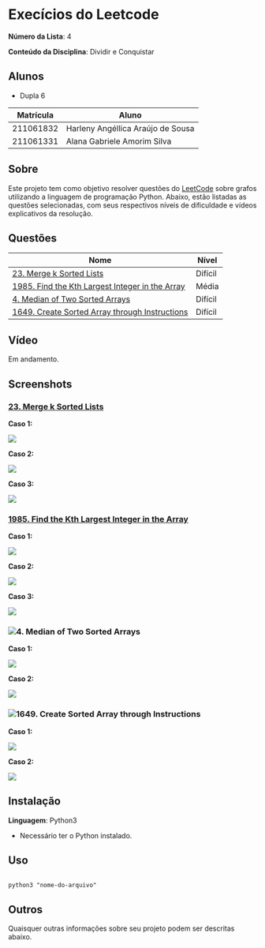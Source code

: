 # Execícios do Leetcode




**Número da Lista**: 4<br>

**Conteúdo da Disciplina**: Dividir e Conquistar<br>




## Alunos




- Dupla 6



| Matrícula | Aluno                             |
| --------- | --------------------------------- |
| 211061832 | Harleny Angéllica Araújo de Sousa |
| 211061331 | Alana Gabriele Amorim Silva       |




## Sobre




Este projeto tem como objetivo resolver questões do [LeetCode](https://leetcode.com/problemset/?search=graph&page=1&sorting=W3t9XQ%3D%3D) sobre grafos utilizando a linguagem de programação Python. Abaixo, estão listadas as questões selecionadas, com seus respectivos níveis de dificuldade e vídeos explicativos da resolução.




## Questões

| Nome                                                                                                                                        | Nível   |
| ------------------------------------------------------------------------------------------------------------------------------------------- | ------- |
| [23. Merge k Sorted Lists](https://leetcode.com/problems/merge-k-sorted-lists/description/)                                                 | Difícil |
| [1985. Find the Kth Largest Integer in the Array](https://leetcode.com/problems/find-the-kth-largest-integer-in-the-array/description/)     | Média   |
| [4. Median of Two Sorted Arrays](https://leetcode.com/problems/median-of-two-sorted-arrays/)                                                | Difícil |
| [1649. Create Sorted Array through Instructions](https://leetcode.com/problems/create-sorted-array-through-instructions/description/)       | Difícil |



## Vídeo


Em andamento.


## Screenshots

### [23. Merge k Sorted Lists](https://leetcode.com/problems/merge-k-sorted-lists/description/) 

**Caso 1:**

![](https://github.com/user-attachments/assets/8ae6558c-56ec-444f-93c1-4b602c01ff1f)<br>

**Caso 2:**

![](https://github.com/user-attachments/assets/e84efbc0-93ac-42be-83a8-a56bddd3ad15)<br>

**Caso 3:**

![](https://github.com/user-attachments/assets/cc203c2b-3022-4b59-af1b-9120cae8788f)<br>

### [1985. Find the Kth Largest Integer in the Array](https://leetcode.com/problems/find-the-kth-largest-integer-in-the-array/description/)

**Caso 1:**

![](https://github.com/user-attachments/assets/91106950-56c9-4e3f-9bbe-35f912051a68)<br>


**Caso 2:**

![](https://github.com/user-attachments/assets/0c4689a0-72cd-4d42-affc-e723b103f480)<br>

**Caso 3:**

![](https://github.com/user-attachments/assets/0a73776d-6e5b-47d5-9ee9-3150b983acc7)<br>



### ![4. Median of Two Sorted Arrays](https://leetcode.com/problems/median-of-two-sorted-arrays/)<br>



**Caso 1:**

![](https://github.com/user-attachments/assets/92f4207b-8efe-4b17-ac07-db7d07432a6e)<br>


**Caso 2:**

![](https://github.com/user-attachments/assets/c96761f2-594d-49af-aa35-f3b6ab88ac6a)<br>



### ![1649. Create Sorted Array through Instructions](https://leetcode.com/problems/create-sorted-array-through-instructions/description/)<br>


**Caso 1:**

![](https://github.com/user-attachments/assets/d9ca68b9-7139-46cb-95f8-6f83587d233c)<br>


**Caso 2:**

![](https://github.com/user-attachments/assets/7585b74c-6e84-460c-ac57-0d7784fe9c0a)<br>


## Instalação




**Linguagem**: Python3 <br>




- Necessário ter o Python instalado.




## Uso




```

python3 "nome-do-arquivo"

```




## Outros




Quaisquer outras informações sobre seu projeto podem ser descritas abaixo.
